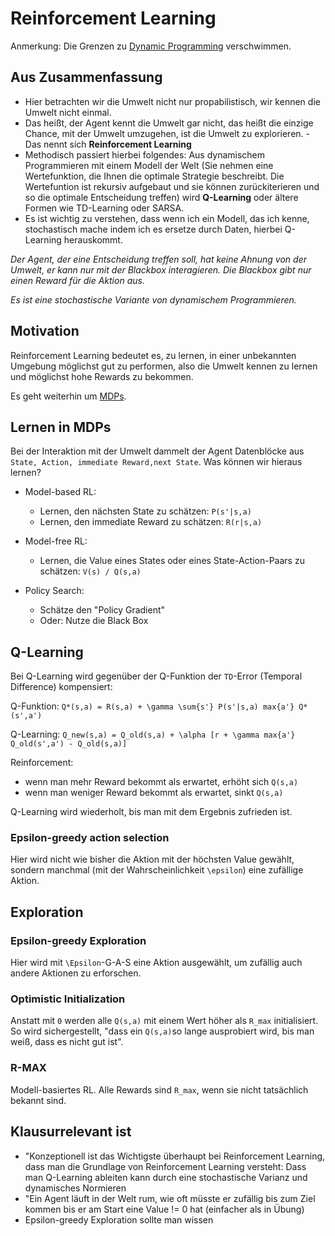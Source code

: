 # Reinforcement Learning

Anmerkung: Die Grenzen zu [Dynamic Programming](Dynamic.md) verschwimmen.

## Aus Zusammenfassung
- Hier betrachten wir die Umwelt nicht nur propabilistisch, wir kennen die Umwelt nicht einmal.
- Das heißt, der Agent kennt die Umwelt gar nicht, das heißt die einzige Chance, mit der Umwelt umzugehen, ist die Umwelt zu explorieren. - Das nennt sich **Reinforcement Learning**
- Methodisch passiert hierbei folgendes: Aus dynamischem Programmieren mit einem Modell der Welt (Sie nehmen eine Wertefunktion, die Ihnen die optimale Strategie beschreibt. Die Wertefuntion ist rekursiv aufgebaut und sie können zurückiterieren und so die optimale Entscheidung treffen) wird **Q-Learning** oder ältere Formen wie TD-Learning oder SARSA.
- Es ist wichtig zu verstehen, dass wenn ich ein Modell, das ich kenne, stochastisch mache indem ich es ersetze durch Daten, hierbei Q-Learning herauskommt.

*Der Agent, der eine Entscheidung treffen soll, hat keine Ahnung von der Umwelt, er kann nur mit der Blackbox interagieren. Die Blackbox gibt nur einen Reward für die Aktion aus.*

*Es ist eine stochastische Variante von dynamischem Programmieren.*

## Motivation

Reinforcement Learning bedeutet es, zu lernen, in einer unbekannten Umgebung möglichst gut zu performen, also die Umwelt kennen zu lernen und möglichst hohe Rewards zu bekommen.

Es geht weiterhin um [MDPs](Dynamic.md#Markov-Entscheidungsprozesse).

## Lernen in MDPs

Bei der Interaktion mit der Umwelt dammelt der Agent Datenblöcke aus `State, Action, immediate Reward,next State`.
Was können wir hieraus lernen?

- Model-based RL:
  - Lernen, den nächsten State zu schätzen: `P(s'|s,a)`
  - Lernen, den immediate Reward zu schätzen: `R(r|s,a)`

- Model-free RL:
  - Lernen, die Value eines States oder eines State-Action-Paars zu schätzen: `V(s) / Q(s,a)`

- Policy Search:
  - Schätze den "Policy Gradient"
  - Oder: Nutze die Black Box

## Q-Learning

Bei Q-Learning wird gegenüber der Q-Funktion der `TD`-Error (Temporal Difference) kompensiert:

Q-Funktion: `Q*(s,a) = R(s,a) + \gamma \sum{s'} P(s'|s,a) max{a'} Q*(s',a')`

Q-Learning: `Q_new(s,a) = Q_old(s,a) + \alpha [r + \gamma max{a'} Q_old(s',a') - Q_old(s,a)]`

Reinforcement:

- wenn man mehr Reward bekommt als erwartet, erhöht sich `Q(s,a)`
- wenn man weniger Reward bekommt als erwartet, sinkt `Q(s,a)`

Q-Learning wird wiederholt, bis man mit dem Ergebnis zufrieden ist.

### Epsilon-greedy action selection

Hier wird nicht wie bisher die Aktion mit der höchsten Value gewählt, sondern manchmal (mit der Wahrscheinlichkeit `\epsilon`) eine zufällige Aktion.

## Exploration

### Epsilon-greedy Exploration

Hier wird mit `\Epsilon`-G-A-S eine Aktion ausgewählt, um zufällig auch andere Aktionen zu erforschen.

### Optimistic Initialization

Anstatt mit `0` werden alle `Q(s,a)` mit einem Wert höher als `R_max` initialisiert. So wird sichergestellt, "dass ein `Q(s,a)`so lange ausprobiert wird, bis man weiß, dass es nicht gut ist".

### R-MAX

Modell-basiertes RL. Alle Rewards sind `R_max`, wenn sie nicht tatsächlich bekannt sind.

## Klausurrelevant ist

- "Konzeptionell ist das Wichtigste überhaupt bei Reinforcement Learning, dass man die Grundlage von Reinforcement Learning versteht: Dass man Q-Learning ableiten kann durch eine stochastische Varianz und dynamisches Normieren
- "Ein Agent läuft in der Welt rum, wie oft müsste er zufällig bis zum Ziel kommen bis er am Start eine Value != 0 hat (einfacher als in Übung)
- Epsilon-greedy Exploration sollte man wissen
